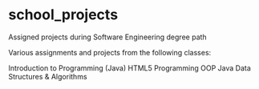 # school_projects
Assigned projects during Software Engineering degree path


Various assignments and projects from the following classes:

Introduction to Programming (Java)
HTML5 Programming
OOP Java
Data Structures & Algorithms
